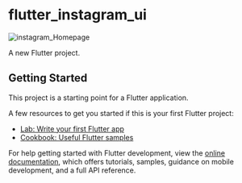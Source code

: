 # flutter_instagram_ui
![instagram_Homepage](https://github.com/innDeveloper/flutter_instagram_ui/assets/44702401/615ce4ae-8996-4d76-bee6-55e5e978d968)

A new Flutter project.

## Getting Started

This project is a starting point for a Flutter application.

A few resources to get you started if this is your first Flutter project:

- [Lab: Write your first Flutter app](https://docs.flutter.dev/get-started/codelab)
- [Cookbook: Useful Flutter samples](https://docs.flutter.dev/cookbook)

For help getting started with Flutter development, view the
[online documentation](https://docs.flutter.dev/), which offers tutorials,
samples, guidance on mobile development, and a full API reference.
